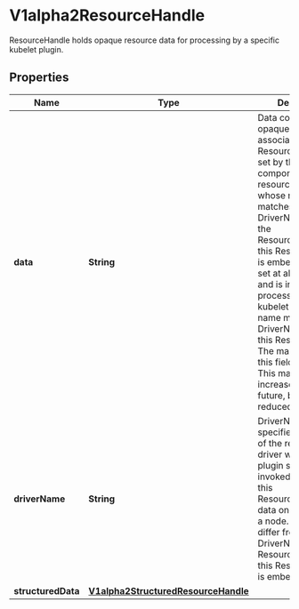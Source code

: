 

# V1alpha2ResourceHandle

ResourceHandle holds opaque resource data for processing by a specific kubelet plugin.

## Properties

| Name | Type | Description | Notes |
|------------ | ------------- | ------------- | -------------|
|**data** | **String** | Data contains the opaque data associated with this ResourceHandle. It is set by the controller component of the resource driver whose name matches the DriverName set in the ResourceClaimStatus this ResourceHandle is embedded in. It is set at allocation time and is intended for processing by the kubelet plugin whose name matches the DriverName set in this ResourceHandle.  The maximum size of this field is 16KiB. This may get increased in the future, but not reduced. |  [optional] |
|**driverName** | **String** | DriverName specifies the name of the resource driver whose kubelet plugin should be invoked to process this ResourceHandle&#39;s data once it lands on a node. This may differ from the DriverName set in ResourceClaimStatus this ResourceHandle is embedded in. |  [optional] |
|**structuredData** | [**V1alpha2StructuredResourceHandle**](V1alpha2StructuredResourceHandle.md) |  |  [optional] |



